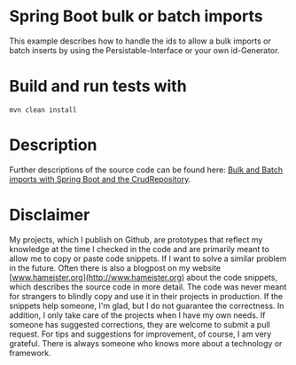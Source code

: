 # Spring Boot bulk or batch imports
This example describes how to handle the ids to allow a bulk imports or batch inserts by using the Persistable-Interface or your own id-Generator.

# Build and run tests with
`mvn clean install`


# Description
Further descriptions of the source code can be found here: [Bulk and Batch imports with Spring Boot and the CrudRepository](http://www.hameister.org/SpringBootBulkImportWithCrudRepository.html).


# Disclaimer
My projects, which I publish on Github, are prototypes that reflect my knowledge
at the time I checked in the code and are primarily meant to allow me to copy or paste
code snippets. If I want to solve a similar problem in the future.
Often there is also a blogpost on my website [www.hameister.org](http://www.hameister.org) about the code snippets, which describes the source code in more detail.
The code was never meant for strangers to blindly copy and use it in their projects in production.
If the snippets help someone, I'm glad, but I do not guarantee the correctness.
In addition, I only take care of the projects when I have my own needs.
If someone has suggested corrections, they are welcome to submit a pull request.
For tips and suggestions for improvement, of course, I am very grateful.
There is always someone who knows more about a technology or framework.